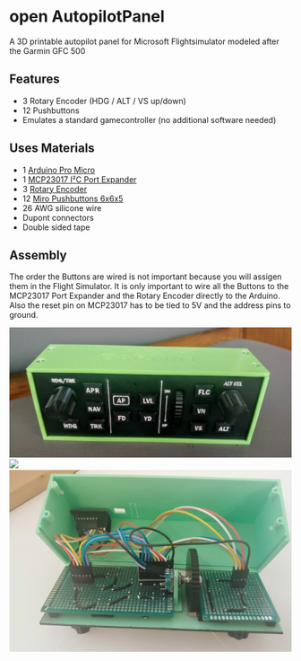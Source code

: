 # open AutopilotPanel
 A 3D printable autopilot panel for Microsoft Flightsimulator modeled after the Garmin GFC 500

 ## Features
* 3 Rotary Encoder (HDG / ALT / VS up/down)
* 12 Pushbuttons
* Emulates a standard gamecontroller (no additional software needed)

## Uses Materials
 * 1 [Arduino Pro Micro](https://www.amazon.de/gp/product/B07J2Q3ZD5/ref=ppx_yo_dt_b_asin_title_o03_s00?ie=UTF8&psc=1)
 * 1 [MCP23017 I²C Port Expander](https://www.amazon.de/gp/product/B086W6ZQ36/ref=ppx_yo_dt_b_asin_title_o00_s00?ie=UTF8&psc=1)
 * 3 [Rotary Encoder](https://www.amazon.de/gp/product/B08728PS6N/ref=ppx_yo_dt_b_asin_title_o01_s00?ie=UTF8&psc=1)
 * 12 [Miro Pushbuttons 6x6x5](https://www.amazon.de/gp/product/B07Q1BXV7T/ref=ppx_yo_dt_b_asin_title_o04_s00?ie=UTF8&psc=1)
 * 26 AWG silicone wire
 * Dupont connectors
 * Double sided tape

 ## Assembly
 The order the Buttons are wired is not important because you will assigen them in the Flight Simulator. It is only important to wire all the Buttons to the MCP23017 Port Expander and the Rotary Encoder directly to the Arduino. Also the reset pin on MCP23017 has to be tied to 5V and the address pins to ground.

 ![](https://github.com/GameOver94/open-AutopilotPanel/blob/develop/figures/assembly1.jpg)
 ![](https://github.com/GameOver94/open-AutopilotPanel/blob/develop/figures/assembly2.jpg)
 ![](https://github.com/GameOver94/open-AutopilotPanel/blob/develop/figures/assembly3.jpg)
